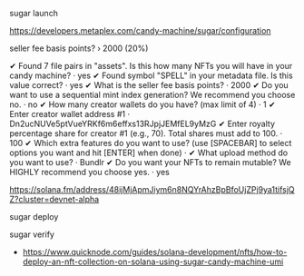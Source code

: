 sugar launch

https://developers.metaplex.com/candy-machine/sugar/configuration

seller fee basis points? › 2000 (20%)

✔ Found 7 file pairs in "assets". Is this how many NFTs you will have in your candy machine? · yes
✔ Found symbol "SPELL" in your metadata file. Is this value correct? · yes
✔ What is the seller fee basis points? · 2000
✔ Do you want to use a sequential mint index generation? We recommend you choose no. · no
✔ How many creator wallets do you have? (max limit of 4) · 1
✔ Enter creator wallet address #1 · Dn2ucNUVe5ptVueYRKf6m6effxs13RJpjJEMfEL9yMzG
✔ Enter royalty percentage share for creator #1 (e.g., 70). Total shares must add to 100. · 100
✔ Which extra features do you want to use? (use [SPACEBAR] to select options you want and hit [ENTER] when done) ·
✔ What upload method do you want to use? · Bundlr
✔ Do you want your NFTs to remain mutable? We HIGHLY recommend you choose yes. · yes

https://solana.fm/address/48ijMjApmJiym6n8NQYrAhzBpBfoUjZPj9ya1tifsjQZ?cluster=devnet-alpha

sugar deploy

sugar verify

- https://www.quicknode.com/guides/solana-development/nfts/how-to-deploy-an-nft-collection-on-solana-using-sugar-candy-machine-umi
